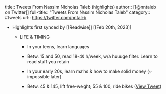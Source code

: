 title:: Tweets From Nassim Nicholas Taleb (highlights)
author:: [[@nntaleb on Twitter]]
full-title:: "Tweets From Nassim Nicholas Taleb"
category:: #tweets
url:: https://twitter.com/nntaleb

- Highlights first synced by [[Readwise]] [[Feb 20th, 2023]]
	- LIFE & TIMING
	  
	  + In your teens, learn languages
	  
	  + Betw. 15 and 50, read 18-40 h/week, w/a huuuge filter.  Learn to read stuff you retain
	  
	  + In your early 20s, learn maths & how to make solid money (~ impossible later)
	  
	  + Betw. 45 & 145, lift free-weight; 55 & 100, ride bikes ([View Tweet](https://twitter.com/nntaleb/status/1563271187123146752))